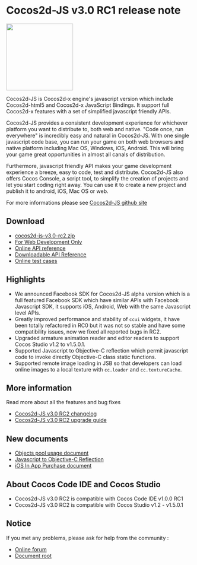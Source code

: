 # Cocos2d-JS v3.0 RC1 release note

<img src="http://www.cocos2d-x.org/attachments/download/1508" height=180> 

Cocos2d-JS is Cocos2d-x engine's javascript version which include Cocos2d-html5 and Cocos2d-x JavaScript Bindings. It support full Cocos2d-x features with a set of simplified javascript friendly APIs.

Cocos2d-JS provides a consistent development experience for whichever platform you want to distribute to, both web and native. "Code once, run everywhere" is incredibly easy and natural in Cocos2d-JS. With one single javascript code base, you can run your game on both web browsers and native platform including Mac OS, Windows, iOS, Android. This will bring your game great opportunities in almost all canals of distribution.

Furthermore, javascript friendly API makes your game development experience a breeze, easy to code, test and distribute. Cocos2d-JS also offers Cocos Console, a script tool, to simplify the creation of projects and let you start coding right away. You can use it to create a new project and publish it to android, iOS, Mac OS or web.

For more informations please see [Cocos2d-JS github site](https://github.com/cocos2d/cocos2d-js)

## Download

- [cocos2d-js-v3.0-rc2.zip](http://www.cocos2d-x.org/filedown/cocos2d-js-v3.0-rc2.zip)
- [For Web Development Only](http://www.cocos2d-x.org/filecenter/jsbuilder)
- [Online API reference](http://www.cocos2d-x.org/reference/html5-js/V3.0rc2/index.html)
- [Downloadable API Reference](http://www.cocos2d-x.org/filedown/Cocos2d-JS-v3.0-rc2-API.zip)
- [Online test cases](http://cocos2d-x.org/js-tests/)

## Highlights

* We announced Facebook SDK for Cocos2d-JS alpha version which is a full featured Facebook SDK which have similar APIs with Facebook Javascript SDK, it supports iOS, Android, Web with the same Javascript level APIs.
* Greatly improved performance and stability of `ccui` widgets, it have been totally refactored in RC0 but it was not so stable and have some compatibility issues, now we fixed all reported bugs in RC2.
* Upgraded armature animation reader and editor readers to support Cocos Studio v1.2 to v1.5.0.1.
* Supported Javascript to Objective-C reflection which permit javascript code to invoke directly Objective-C class static functions.
* Supported remote image loading in JSB so that developers can load online images to a local texture with `cc.loader` and `cc.textureCache`.

## More information

Read more about all the features and bug fixes

- [Cocos2d-JS v3.0 RC2 changelog](http://www.cocos2d-x.org/docs/manual/framework/html5/release-notes/v3.0rc2/changelog/en)
- [Cocos2d-JS v3.0 RC2 upgrade guide](http://www.cocos2d-x.org/docs/manual/framework/html5/release-notes/v3.0rc0/upgrade-guide/en)

## New documents

- [Objects pool usage document](http://www.cocos2d-x.org/docs/manual/framework/html5/v3/cc-pool/en)
- [Javascript to Objective-C Reflection](http://www.cocos2d-x.org/docs/manual/framework/html5/v3/reflection-oc/en)
- [iOS In App Purchase document](http://www.cocos2d-x.org/docs/manual/framework/html5/jsb/plugin-x/ios-iap/en)

## About Cocos Code IDE and Cocos Studio

- Cocos2d-JS v3.0 RC2 is compatible with Cocos Code IDE v1.0.0 RC1
- Cocos2d-JS v3.0 RC2 is compatible with Cocos Studio v1.2 - v1.5.0.1

## Notice

If you met any problems, please ask for help from the community : 

- [Online forum](http://discuss.cocos2d-x.org/category/javascript)
- [Document root](http://cocos2d-x.org/docs/manual/framework/html5/en)